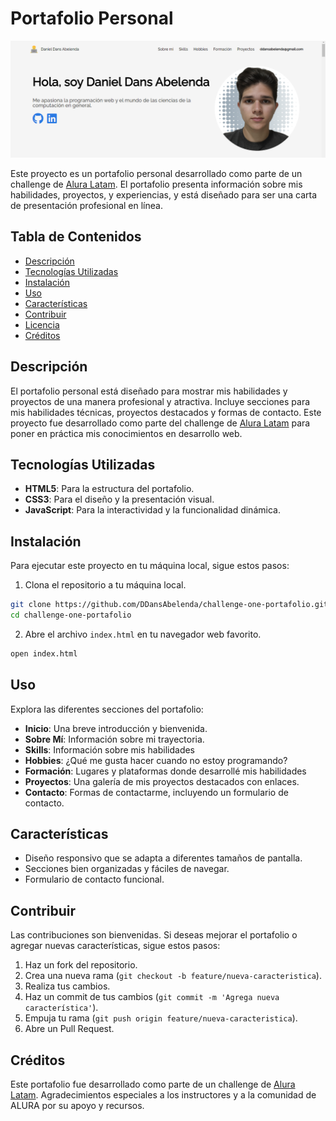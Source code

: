 # Portafolio Personal

![App Screenshoot](assets/screenshoot.png)

Este proyecto es un portafolio personal desarrollado como parte de un challenge de [Alura Latam](http://www.aluracursos.com/). El portafolio presenta información sobre mis habilidades, proyectos, y experiencias, y está diseñado para ser una carta de presentación profesional en línea.

## Tabla de Contenidos

- [Descripción](#descripción)
- [Tecnologías Utilizadas](#tecnologías-utilizadas)
- [Instalación](#instalación)
- [Uso](#uso)
- [Características](#características)
- [Contribuir](#contribuir)
- [Licencia](#licencia)
- [Créditos](#créditos)

## Descripción

El portafolio personal está diseñado para mostrar mis habilidades y proyectos de una manera profesional y atractiva. Incluye secciones para mis habilidades técnicas, proyectos destacados y formas de contacto. Este proyecto fue desarrollado como parte del challenge de [Alura Latam](http://www.aluracursos.com/) para poner en práctica mis conocimientos en desarrollo web.

## Tecnologías Utilizadas

- **HTML5**: Para la estructura del portafolio.
- **CSS3**: Para el diseño y la presentación visual.
- **JavaScript**: Para la interactividad y la funcionalidad dinámica.

## Instalación

Para ejecutar este proyecto en tu máquina local, sigue estos pasos:

1. Clona el repositorio a tu máquina local.

```bash
git clone https://github.com/DDansAbelenda/challenge-one-portafolio.git
cd challenge-one-portafolio
```

2. Abre el archivo `index.html` en tu navegador web favorito.

```bash
open index.html
```

## Uso

Explora las diferentes secciones del portafolio:

- **Inicio**: Una breve introducción y bienvenida.
- **Sobre Mí**: Información sobre mi trayectoria.
- **Skills**: Información sobre mis habilidades
- **Hobbies**: ¿Qué me gusta hacer cuando no estoy programando?
- **Formación**: Lugares y plataformas donde desarrollé mis habilidades 
- **Proyectos**: Una galería de mis proyectos destacados con enlaces.
- **Contacto**: Formas de contactarme, incluyendo un formulario de contacto.

## Características

- Diseño responsivo que se adapta a diferentes tamaños de pantalla.
- Secciones bien organizadas y fáciles de navegar.
- Formulario de contacto funcional.

## Contribuir

Las contribuciones son bienvenidas. Si deseas mejorar el portafolio o agregar nuevas características, sigue estos pasos:

1. Haz un fork del repositorio.
2. Crea una nueva rama (`git checkout -b feature/nueva-caracteristica`).
3. Realiza tus cambios.
4. Haz un commit de tus cambios (`git commit -m 'Agrega nueva característica'`).
5. Empuja tu rama (`git push origin feature/nueva-caracteristica`).
6. Abre un Pull Request.

## Créditos

Este portafolio fue desarrollado como parte de un challenge de [Alura Latam](http://www.aluracursos.com/). Agradecimientos especiales a los instructores y a la comunidad de ALURA por su apoyo y recursos.
